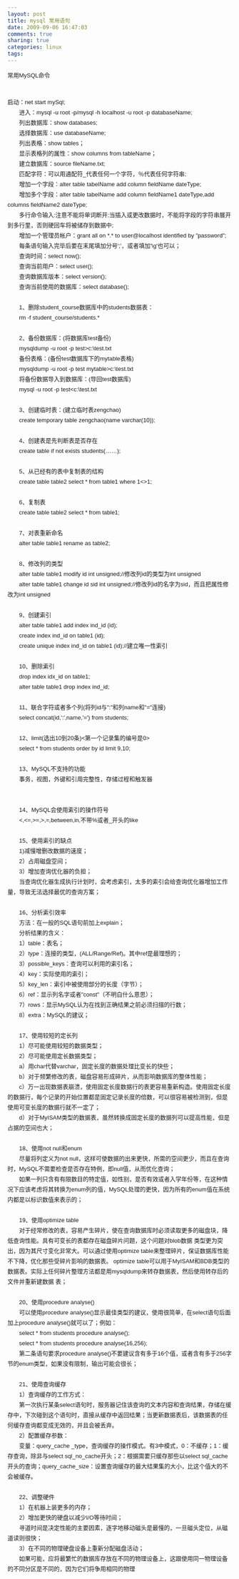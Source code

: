 ```yaml
---
layout: post
title: mysql 常用语句
date: 2009-09-06 16:47:03
comments: true
sharing: true
categories: linux
tags: 
---
```


<p><span style="font-family: Verdana, Arial, Helvetica, 宋体, sans-serif; font-size: 13px; line-height: 23px; -webkit-border-horizontal-spacing: 10px; -webkit-border-vertical-spacing: 10px;">常用MySQL命令</span></p>
<div class="date" style="margin-top: 0px; margin-right: auto; margin-bottom: 0px; margin-left: auto; padding-top: 0px; padding-right: 0px; padding-bottom: 0px; padding-left: 0px; border-top-width: 0px; border-right-width: 0px; border-bottom-width: 0px; border-left-width: 0px; border-style: initial; border-color: initial;">
  <span style="font-family: Verdana, Arial, Helvetica, 宋体, sans-serif; font-size: 13px; line-height: 23px; -webkit-border-horizontal-spacing: 10px; -webkit-border-vertical-spacing: 10px;"><br /></span>
</div>
<div id="blog_text" class="cnt" style="margin-top: 0px; margin-right: auto; margin-bottom: 0px; margin-left: auto; padding-top: 0px; padding-right: 0px; padding-bottom: 0px; padding-left: 0px; border-top-width: 0px; border-right-width: 0px; border-bottom-width: 0px; border-left-width: 0px; border-style: initial; border-color: initial;">
  <span style="font-family: Verdana, Arial, Helvetica, 宋体, sans-serif; font-size: 13px; line-height: 23px; -webkit-border-horizontal-spacing: 10px; -webkit-border-vertical-spacing: 10px;">启动：net start mySql;<br />
  　　进入：mysql -u root -p/mysql -h localhost -u root -p databaseName;<br />
  　　列出数据库：show databases;<br />
  　　选择数据库：use databaseName;<br />
  　　列出表格：show tables；<br />
  　　显示表格列的属性：show columns from tableName；<br />
  　　建立数据库：source fileName.txt;<br />
  　　匹配字符：可以用通配符_代表任何一个字符，％代表任何字符串;<br />
  　　增加一个字段：alter table tabelName add column fieldName dateType;<br />
  　　增加多个字段：alter table tabelName add column fieldName1 dateType,add columns fieldName2 dateType;<br />
  　　多行命令输入:注意不能将单词断开;当插入或更改数据时，不能将字段的字符串展开到多行里，否则硬回车将被储存到数据中;<br />
  　　增加一个管理员帐户：grant all on *.* to user@localhost identified by "password";<br />
  　　每条语句输入完毕后要在末尾填加分号';'，或者填加'\g'也可以；<br />
  　　查询时间：select now();<br />
  　　查询当前用户：select user();<br />
  　　查询数据库版本：select version();<br />
  　　查询当前使用的数据库：select database();<br />
  　　<br />
  　　1、删除student_course数据库中的students数据表：<br />
  　　rm -f student_course/students.*<br />
  　　<br />
  　　2、备份数据库：(将数据库test备份)<br />
  　　mysqldump -u root -p test&gt;c:\test.txt<br />
  　　备份表格：(备份test数据库下的mytable表格)<br />
  　　mysqldump -u root -p test mytable&gt;c:\test.txt<br />
  　　将备份数据导入到数据库：(导回test数据库)<br />
  　　mysql -u root -p test&lt;c:\test.txt<br />
  　　<br />
  　　3、创建临时表：(建立临时表zengchao)<br />
  　　create temporary table zengchao(name varchar(10));<br />
  　　<br />
  　　4、创建表是先判断表是否存在<br />
  　　create table if not exists students(……);<br />
  　　<br />
  　　5、从已经有的表中复制表的结构<br />
  　　create table table2 select * from table1 where 1&lt;&gt;1;<br />
  　　<br />
  　　6、复制表<br />
  　　create table table2 select * from table1;<br />
  　　<br />
  　　7、对表重新命名<br />
  　　alter table table1 rename as table2;<br />
  　　<br />
  　　8、修改列的类型<br />
  　　alter table table1 modify id int unsigned;//修改列id的类型为int unsigned<br />
  　　alter table table1 change id sid int unsigned;//修改列id的名字为sid，而且把属性修改为int unsigned<br />
  　　<br />
  　　9、创建索引<br />
  　　alter table table1 add index ind_id (id);<br />
  　　create index ind_id on table1 (id);<br />
  　　create unique index ind_id on table1 (id);//建立唯一性索引<br />
  　　<br />
  　　10、删除索引<br />
  　　drop index idx_id on table1;<br />
  　　alter table table1 drop index ind_id;<br />
  　　<br />
  　　11、联合字符或者多个列(将列id与":"和列name和"="连接)<br />
  　　select concat(id,':',name,'=') from students;<br />
  　　<br />
  　　12、limit(选出10到20条)&lt;第一个记录集的编号是0&gt;<br />
  　　select * from students order by id limit 9,10;<br />
  　　<br />
  　　13、MySQL不支持的功能<br />
  　　事务，视图，外键和引用完整性，存储过程和触发器<br />
  　　<br />
  　　<br />
  　　14、MySQL会使用索引的操作符号<br />
  　　&lt;,&lt;=,&gt;=,&gt;,=,between,in,不带%或者_开头的like<br />
  　　<br />
  　　15、使用索引的缺点<br />
  　　1)减慢增删改数据的速度；<br />
  　　2）占用磁盘空间；<br />
  　　3）增加查询优化器的负担；<br />
  　　当查询优化器生成执行计划时，会考虑索引，太多的索引会给查询优化器增加工作量，导致无法选择最优的查询方案；<br />
  　　<br />
  　　16、分析索引效率<br />
  　　方法：在一般的SQL语句前加上explain；<br />
  　　分析结果的含义：<br />
  　　1）table：表名；<br />
  　　2）type：连接的类型，(ALL/Range/Ref)。其中ref是最理想的；<br />
  　　3）possible_keys：查询可以利用的索引名；<br />
  　　4）key：实际使用的索引；<br />
  　　5）key_len：索引中被使用部分的长度（字节）；<br />
  　　6）ref：显示列名字或者"const"（不明白什么意思）；<br />
  　　7）rows：显示MySQL认为在找到正确结果之前必须扫描的行数；<br />
  　　8）extra：MySQL的建议；<br />
  　　<br />
  　　17、使用较短的定长列<br />
  　　1）尽可能使用较短的数据类型；<br />
  　　2）尽可能使用定长数据类型；<br />
  　　a）用char代替varchar，固定长度的数据处理比变长的快些；<br />
  　　b）对于频繁修改的表，磁盘容易形成碎片，从而影响数据库的整体性能；<br />
  　　c）万一出现数据表崩溃，使用固定长度数据行的表更容易重新构造。使用固定长度的数据行，每个记录的开始位置都是固定记录长度的倍数，可以很容易被检测到，但是使用可变长度的数据行就不一定了；<br />
  　　d）对于MyISAM类型的数据表，虽然转换成固定长度的数据列可以提高性能，但是占据的空间也大；<br />
  　　<br />
  　　18、使用not null和enum<br />
  　　尽量将列定义为not null，这样可使数据的出来更快，所需的空间更少，而且在查询时，MySQL不需要检查是否存在特例，即null值，从而优化查询；<br />
  　　如果一列只含有有限数目的特定值，如性别，是否有效或者入学年份等，在这种情况下应该考虑将其转换为enum列的值，MySQL处理的更快，因为所有的enum值在系统内都是以标识数值来表示的；<br />
  　　<br />
  　　19、使用optimize table<br />
  　　对于经常修改的表，容易产生碎片，使在查询数据库时必须读取更多的磁盘块，降低查询性能。具有可变长的表都存在磁盘碎片问题，这个问题对blob数据 类型更为突出，因为其尺寸变化非常大。可以通过使用optimize table来整理碎片，保证数据库性能不下降，优化那些受碎片影响的数据表。 optimize table可以用于MyISAM和BDB类型的数据表。实际上任何碎片整理方法都是用mysqldump来转存数据表，然后使用转存后的文件并重新建数据 表；<br />
  　　<br />
  　　20、使用procedure analyse()<br />
  　　可以使用procedure analyse()显示最佳类型的建议，使用很简单，在select语句后面加上procedure analyse()就可以了；例如：<br />
  　　select * from students procedure analyse();<br />
  　　select * from students procedure analyse(16,256);<br />
  　　第二条语句要求procedure analyse()不要建议含有多于16个值，或者含有多于256字节的enum类型，如果没有限制，输出可能会很长；<br />
  　　<br />
  　　21、使用查询缓存<br />
  　　1）查询缓存的工作方式：<br />
  　　第一次执行某条select语句时，服务器记住该查询的文本内容和查询结果，存储在缓存中，下次碰到这个语句时，直接从缓存中返回结果；当更新数据表后，该数据表的任何缓存查询都变成无效的，并且会被丢弃。<br />
  　　2）配置缓存参数：<br />
  　　变量：query_cache _type，查询缓存的操作模式。有3中模式，0：不缓存；1：缓存查询，除非与select sql_no_cache开头；2：根据需要只缓存那些以select sql_cache开头的查询；query_cache_size：设置查询缓存的最大结果集的大小，比这个值大的不会被缓存。<br />
  　　<br />
  　　22、调整硬件<br />
  　　1）在机器上装更多的内存；<br />
  　　2）增加更快的硬盘以减少I/O等待时间；<br />
  　　寻道时间是决定性能的主要因素，逐字地移动磁头是最慢的，一旦磁头定位，从磁道读则很快；<br />
  　　3）在不同的物理硬盘设备上重新分配磁盘活动；<br />
  　　如果可能，应将最繁忙的数据库存放在不同的物理设备上，这跟使用同一物理设备的不同分区是不同的，因为它们将争用相同的物理